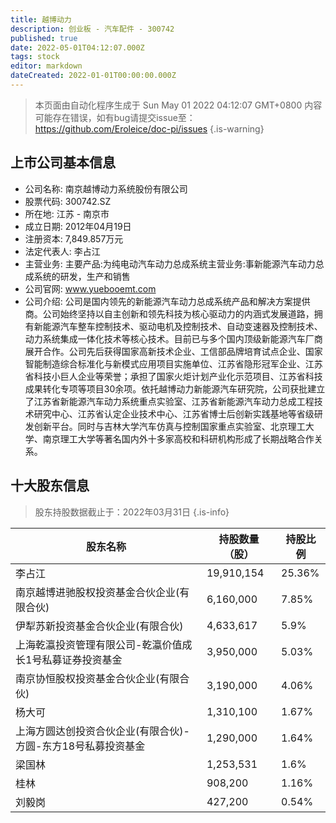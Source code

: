 ```yaml
---
title: 越博动力
description: 创业板 - 汽车配件 - 300742
published: true
date: 2022-05-01T04:12:07.000Z
tags: stock
editor: markdown
dateCreated: 2022-01-01T00:00:00.000Z
---
```


> 本页面由自动化程序生成于 Sun May 01 2022 04:12:07 GMT+0800
> 内容可能存在错误，如有bug请提交issue至：https://github.com/Eroleice/doc-pi/issues
{.is-warning}

## 上市公司基本信息
- 公司名称: 南京越博动力系统股份有限公司
- 股票代码: 300742.SZ
- 所在地: 江苏 - 南京市
- 成立日期: 2012年04月19日
- 注册资本: 7,849.857万元
- 法定代表人: 李占江
- 主营业务: 主要产品:为纯电动汽车动力总成系统主营业务:事新能源汽车动力总成系统的研发，生产和销售
- 公司官网: www.yuebooemt.com
- 公司介绍: 公司是国内领先的新能源汽车动力总成系统产品和解决方案提供商。公司始终坚持以自主创新和领先科技为核心驱动力的内涵式发展道路，拥有新能源汽车整车控制技术、驱动电机及控制技术、自动变速器及控制技术、动力系统集成一体化技术等核心技术。目前已与多个国内顶级新能源汽车厂商展开合作。公司先后获得国家高新技术企业、工信部品牌培育试点企业、国家智能制造综合标准化与新模式应用项目实施单位、江苏省隐形冠军企业、江苏省科技小巨人企业等荣誉；承担了国家火炬计划产业化示范项目、江苏省科技成果转化专项等项目30余项。依托越博动力新能源汽车研究院，公司获批建立了江苏省新能源汽车动力系统重点实验室、江苏省新能源汽车动力总成工程技术研究中心、江苏省认定企业技术中心、江苏省博士后创新实践基地等省级研发创新平台。同时与吉林大学汽车仿真与控制国家重点实验室、北京理工大学、南京理工大学等著名国内外十多家高校和科研机构形成了长期战略合作关系。


## 十大股东信息
> 股东持股数据截止于：2022年03月31日
{.is-info}

| 股东名称 | 持股数量（股） | 持股比例 |
| --- | --- | --- |
| 李占江 | 19,910,154 | 25.36% |
| 南京越博进驰股权投资基金合伙企业(有限合伙) | 6,160,000 | 7.85% |
| 伊犁苏新投资基金合伙企业(有限合伙) | 4,633,617 | 5.9% |
| 上海乾瀛投资管理有限公司-乾瀛价值成长1号私募证券投资基金 | 3,950,000 | 5.03% |
| 南京协恒股权投资基金合伙企业(有限合伙) | 3,190,000 | 4.06% |
| 杨大可 | 1,310,100 | 1.67% |
| 上海方圆达创投资合伙企业(有限合伙)-方圆-东方18号私募投资基金 | 1,290,000 | 1.64% |
| 梁国林 | 1,253,531 | 1.6% |
| 桂林 | 908,200 | 1.16% |
| 刘毅岗 | 427,200 | 0.54% |




